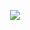 <p align="center">
  <img src="https://streak-stats.demolab.com?user=TheBlckbird&theme=transparent&hide_border=true" />
</p>
